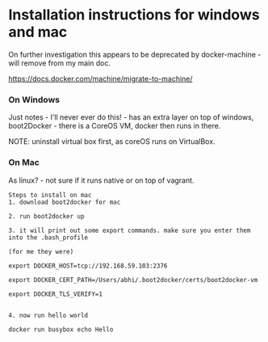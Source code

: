 # Installation instructions for windows and mac

On further investigation this appears to be deprecated by docker-machine - will remove from my main doc.

https://docs.docker.com/machine/migrate-to-machine/


### On Windows

Just notes - I'll never ever do this! - has an extra layer on top of windows, boot2Docker - there is a CoreOS VM, docker then runs in there.

NOTE: uninstall virtual box first, as coreOS runs on VirtualBox.

### On Mac

As linux? - not sure if it runs native or on top of vagrant.
```
Steps to install on mac
1. download boot2docker for mac

2. run boot2docker up

3. it will print out some export commands. make sure you enter them into the .bash_profile

(for me they were)

export DOCKER_HOST=tcp://192.168.59.103:2376

export DOCKER_CERT_PATH=/Users/abhi/.boot2docker/certs/boot2docker-vm

export DOCKER_TLS_VERIFY=1


4. now run hello world

docker run busybox echo Hello
```

